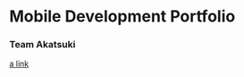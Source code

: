 # Mobile Development Portfolio
### Team Akatsuki
[a link](https://vannirriesarmiento.github.io/AKATSUKI/)
